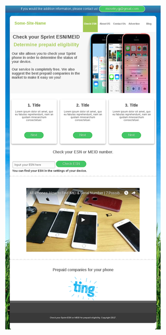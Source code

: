 ![screenshot](https://github.com/moseleygj/WebPages/blob/master/ArtSUpplies/Screenshot%20from%202017-10-23%2015-22-03.png)

